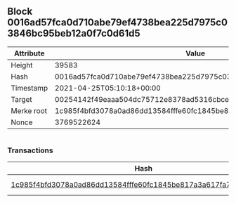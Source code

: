 ## Block 0016ad57fca0d710abe79ef4738bea225d7975c03846bc95beb12a0f7c0d61d5

Attribute | Value
--- | ---
Height | 39583
Hash | 0016ad57fca0d710abe79ef4738bea225d7975c03846bc95beb12a0f7c0d61d5
Timestamp | 2021-04-25T05:10:18+00:00
Target | 00254142f49eaaa504dc75712e8378ad5316cbcead634704b3734b6271167cc4
Merke root | 1c985f4bfd3078a0ad86dd13584fffe60fc1845be817a3a617fa77f660b1fd94
Nonce | 3769522624

```

```

### Transactions

Hash | Amount
--- | ---
[1c985f4bfd3078a0ad86dd13584fffe60fc1845be817a3a617fa77f660b1fd94](1c985f4bfd3078a0ad86dd13584fffe60fc1845be817a3a617fa77f660b1fd94.md) | 10.00000000 SKEPTI 
